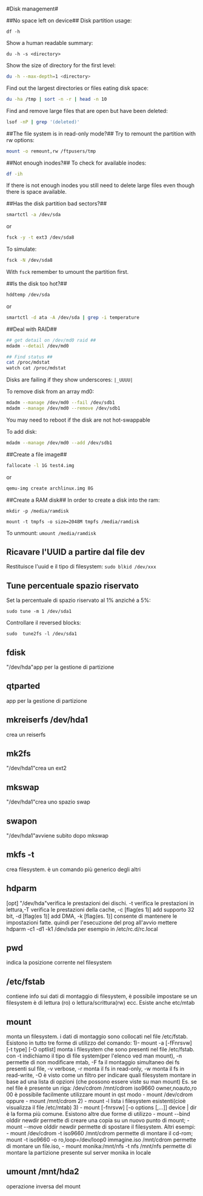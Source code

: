 #Disk management#

##No space left on device##
Disk partition usage:

```
df -h
```

Show a human readable summary:

```
du -h -s <directory>
```

Show the size of directory for the first level:

```bash
du -h --max-depth=1 <directory>
```

Find out the largest directories or files eating disk space:

```bash
du -ha /tmp | sort -n -r | head -n 10
```

Find and remove large files that are open but have been deleted:

```bash
lsof -nP | grep '(deleted)'
```

##The file system is in read-only mode?##
Try to remount the partition with rw options:

```bash
mount -o remount,rw /ftpusers/tmp
```

##Not enough inodes?##
To check for available inodes:

```bash
df -ih
```

If there is not enough inodes you still need to delete large files
even though there is space available.

##Has the disk partition bad sectors?##

```bash
smartctl -a /dev/sda
```

or

```bash
fsck -y -t ext3 /dev/sda8
```

To simulate:

```bash
fsck -N /dev/sda8
```

With `fsck` remember to umount the partition first.

##Is the disk too hot?##

```bash
hddtemp /dev/sda
```

or

```bash
smartctl -d ata -A /dev/sda | grep -i temperature
```

##Deal with RAID##

```bash
## get detail on /dev/md0 raid ##
mdadm --detail /dev/md0

## Find status ##
cat /proc/mdstat
watch cat /proc/mdstat
```

Disks are failing if they show underscores: `|_UUUU|`

To remove disk from an array md0:

```bash
mdadm --manage /dev/md0 --fail /dev/sdb1
mdadm --manage /dev/md0 --remove /dev/sdb1
```

You may need to reboot if the disk are not hot-swappable

To add disk:

```bash
mdadm --manage /dev/md0 --add /dev/sdb1
```

##Create a file image##

```bash
fallocate -l 1G test4.img
```

or

```bash
qemu-img create archlinux.img 8G
```


##Create a RAM disk##
In order to create a disk into the ram:

`mkdir -p /media/ramdisk`


`mount -t tmpfs -o size=2048M tmpfs /media/ramdisk`

To unmount:
`umount /media/ramdisk`




## Ricavare l'UUID a partire dal file dev

Restituisce l'uuid e il tipo di filesystem:
`sudo blkid /dev/xxx`





## Tune percentuale spazio riservato

Set la percentuale di spazio riservato al 1% anziché a 5%:

`sudo tune -m 1 /dev/sda1`

Controllare il reversed blocks:

`sudo  tune2fs -l /dev/sda1`


## fdisk

"/dev/hda"app per la gestione di partizione




## qtparted

app per la gestione di partizione




## mkreiserfs /dev/hda1

crea un reiserfs




## mk2fs

"/dev/hda1"crea un ext2




## mkswap

"/dev/hda1"crea uno spazio swap




## swapon

"/dev/hda1"avviene subito dopo mkswap




## mkfs <dispositivo> -t <tipo file system>

crea filesystem. è un comando più generico degli altri




## hdparm 

[opt] "/dev/hda"verifica le prestazioni dei dischi. -t verifica le prestazioni in lettura,-T verifica le prestazioni della cache, -c [flag(es 1)] add supporto 32 bit, -d [flag(es 1)] add DMA, -k [flag(es. 1)] consente di mantenere le impostazioni fatte. quindi per l'esecuzione del prog all'avvio mettere hdparm -c1 -d1 -k1 /dev/sda per esempio in /etc/rc.d/rc.local




## pwd

indica la posizione corrente nel filesystem





## /etc/fstab

contiene info sui dati di montaggio di filesystem, è possibile impostare se un filesystem è di lettura (ro) o lettura/scrittura(rw) ecc. Esiste anche etc/mtab





## mount

monta un filesystem. i dati di montaggio sono collocati nel file /etc/fstab. Esistono in tutto tre forme di utilizzo del comando: 1)-  mount -a [-fFnrsvw] [-t type] [-O optlist] monta i filesystem che sono presenti nel file /etc/fstab. con -t indichiamo il tipo di file system(per l'elenco ved man mount), -n permette di non modificare mtab, -F fa il montaggio simultaneo dei fs presenti sul file, -v verbose, -r monta il fs in read-only, -w monta il fs in read-write, -O è visto come un filtro per indicare quali filesystem montare in base ad una lista di opzioni (che possono essere viste su man mount) Es. se nel file è presente un riga: /dev/cdrom /mnt/cdrom iso9660 owner,noauto,ro 00 è possibile facilmente utilizzare mount in qst modo -  mount /dev/cdrom oppure -  mount /mnt/cdrom 2) - mount -l lista i filesystem esistenti(cioè visualizza il file /etc/mtab) 3) -  mount [-fnrsvw] [-o options [,...]] device | dir è la forma più comune. Esistono altre due forme di utilizzo -  mount --bind olddir newdir permette di creare una copia su un nuovo punto di mount; -  mount --move olddir newdir permette di spostare il filesystem. Altri esempi: -  mount /dev/cdrom -t iso9660 /mnt/cdrom permette di montare il cd-rom; mount -t iso9660 -o ro,loop=/dev/loop0 immagine.iso /mnt/cdrom permette di montare un file.iso, -  mount monika:/mnt/nfs -t nfs /mnt/nfs permette di montare la partizione presente sul server monika in locale




## umount /mnt/hda2

operazione inversa del mount

